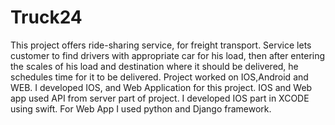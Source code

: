 # Truck24
This project offers ride-sharing service, for freight transport. Service lets customer to find drivers with appropriate car for his load, then after entering the scales of his load and destination where it should be delivered, he schedules time for it to be delivered. Project worked on IOS,Android and WEB. I developed IOS, and Web Application for this project. IOS and Web app used API from server part of project. I developed IOS part in XCODE using swift. For Web App I used python and Django framework.
